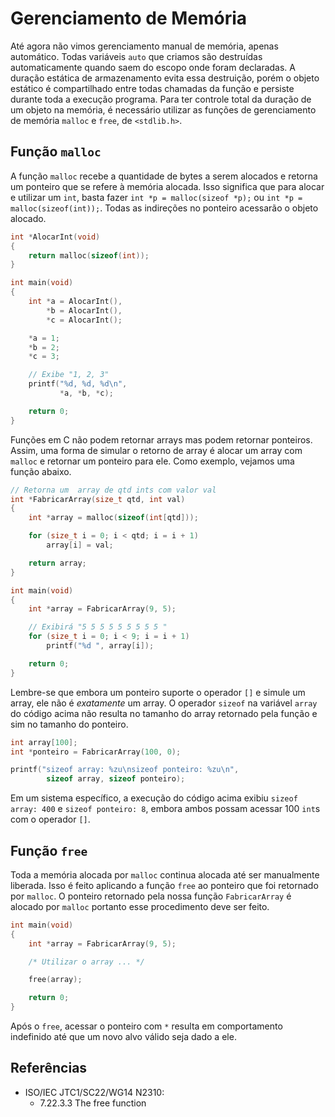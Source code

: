 # Gerenciamento de Memória

Até agora não vimos gerenciamento manual de memória, apenas automático. Todas
variáveis `auto` que criamos são destruídas automaticamente quando saem do
escopo onde foram declaradas. A duração estática de armazenamento evita essa
destruição, porém o objeto estático é compartilhado entre todas chamadas da
função e persiste durante toda a execução programa. Para ter controle total da
duração de um objeto na memória, é necessário utilizar as funções de
gerenciamento de memória `malloc` e `free`, de `<stdlib.h>`.

## Função `malloc`

A função `malloc` recebe a quantidade de bytes a serem alocados e retorna um
ponteiro que se refere à memória alocada. Isso significa que para alocar e
utilizar um `int`, basta fazer `int *p = malloc(sizeof *p);` ou
`int *p = malloc(sizeof(int));`. Todas as indireções no ponteiro acessarão o
objeto alocado.

```c
int *AlocarInt(void)
{
    return malloc(sizeof(int));
}

int main(void)
{
    int *a = AlocarInt(),
        *b = AlocarInt(),
        *c = AlocarInt();

    *a = 1;
    *b = 2;
    *c = 3;

    // Exibe "1, 2, 3"
    printf("%d, %d, %d\n",
           *a, *b, *c);

    return 0;
}
```

Funções em C não podem retornar arrays mas podem retornar ponteiros. Assim, uma
forma de simular o retorno de array é alocar um array com `malloc` e retornar um
ponteiro para ele. Como exemplo, vejamos uma função abaixo.

```c
// Retorna um  array de qtd ints com valor val
int *FabricarArray(size_t qtd, int val)
{
    int *array = malloc(sizeof(int[qtd]));

    for (size_t i = 0; i < qtd; i = i + 1)
        array[i] = val;

    return array;
}

int main(void)
{
    int *array = FabricarArray(9, 5);

    // Exibirá "5 5 5 5 5 5 5 5 5 "
    for (size_t i = 0; i < 9; i = i + 1)
        printf("%d ", array[i]);

    return 0;
}
```

Lembre-se que embora um ponteiro suporte o operador `[]` e simule um array, ele
não é _exatamente_ um array. O operador `sizeof` na variável `array` do código
acima não resulta no tamanho do array retornado pela função e sim no tamanho do
ponteiro.

```c
int array[100];
int *ponteiro = FabricarArray(100, 0);

printf("sizeof array: %zu\nsizeof ponteiro: %zu\n",
        sizeof array, sizeof ponteiro);
```

Em um sistema específico, a execução do código acima exibiu `sizeof array: 400`
e `sizeof ponteiro: 8`, embora ambos possam acessar 100 `int`s com o operador
`[]`.

## Função `free`

Toda a memória alocada por `malloc` continua alocada até ser manualmente
liberada. Isso é feito aplicando a função `free` ao ponteiro que foi retornado
por `malloc`. O ponteiro retornado pela nossa função `FabricarArray` é alocado
por `malloc` portanto esse procedimento deve ser feito.

```c
int main(void)
{
    int *array = FabricarArray(9, 5);

    /* Utilizar o array ... */

    free(array);

    return 0;
}
```

Após o `free`, acessar o ponteiro com `*` resulta em comportamento indefinido
até que um novo alvo válido seja dado a ele.

## Referências

- ISO/IEC JTC1/SC22/WG14 N2310:
  <!-- Função free -->
  - 7.22.3.3 The free function
